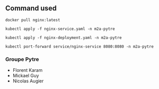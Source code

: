 ## Command used

```docker pull nginx:latest```

```kubectl apply -f nginx-service.yaml -n m2a-pytre```

```kubectl apply -f nginx-deployment.yaml -n m2a-pytre```

```kubectl port-forward service/nginx-service 8080:8080 -n m2a-pytre```

### Groupe Pytre
- Florent Karam
- Mickael Guy
- Nicolas Augier